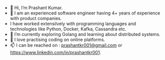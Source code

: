 - 👋 Hi, I’m Prashant Kumar.
- 👀 I am an experienced software engineer having 4+ years of experience with product companies.
- I have worked extensilvely with programming languages and technologies like Python, Docker, Kafka, Cassandra etc.
- 🌱 I’m currently exploring Golang and learning about distributed systems.
- 💞️ I love practising coding on online platforms. 
- 📫 I can be reached on : prashantkr001@gmail.com or https://www.linkedin.com/in/prashantkr001.

<!---
prashantkr001/prashantkr001 is a ✨ special ✨ repository because its `README.md` (this file) appears on your GitHub profile.
You can click the Preview link to take a look at your changes.
--->
